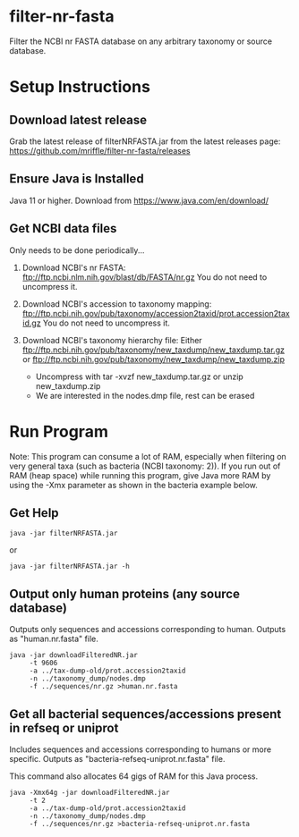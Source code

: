 # filter-nr-fasta
Filter the NCBI nr FASTA database on any arbitrary taxonomy or source database.

Setup Instructions
===================

Download latest release
-------------------------------------
Grab the latest release of filterNRFASTA.jar from the latest releases page:
https://github.com/mriffle/filter-nr-fasta/releases

Ensure Java is Installed
--------------------------
Java 11 or higher. Download from https://www.java.com/en/download/

Get NCBI data files
--------------------

Only needs to be done periodically...

1. Download NCBI's nr FASTA: ftp://ftp.ncbi.nlm.nih.gov/blast/db/FASTA/nr.gz
You do not need to uncompress it.

2. Download NCBI's accession to taxonomy mapping:
ftp://ftp.ncbi.nih.gov/pub/taxonomy/accession2taxid/prot.accession2taxid.gz
You do not need to uncompress it.

3. Download NCBI's taxonomy hierarchy file: Either
ftp://ftp.ncbi.nih.gov/pub/taxonomy/new_taxdump/new_taxdump.tar.gz or
ftp://ftp.ncbi.nih.gov/pub/taxonomy/new_taxdump/new_taxdump.zip

   - Uncompress with tar -xvzf new_taxdump.tar.gz or unzip new_taxdump.zip
   - We are interested in the nodes.dmp file, rest can be erased


Run Program
==============

Note: This program can consume a lot of RAM, especially when filtering on very general
taxa (such as bacteria (NCBI taxonomy: 2)). If you run out of RAM (heap space) while
running this program, give Java more RAM by using the -Xmx parameter as shown in the
bacteria example below.

Get Help
---------
```
java -jar filterNRFASTA.jar
```
or
```
java -jar filterNRFASTA.jar -h
```

Output only human proteins (any source database)
------------------------------------------------
Outputs only sequences and accessions corresponding to human. Outputs as "human.nr.fasta" file.
```
java -jar downloadFilteredNR.jar
     -t 9606
     -a ../tax-dump-old/prot.accession2taxid
     -n ../taxonomy_dump/nodes.dmp
     -f ../sequences/nr.gz >human.nr.fasta
```

Get all bacterial sequences/accessions present in refseq or uniprot
---------------------------------------------------------------------
Includes sequences and accessions corresponding to humans or more specific. Outputs as
"bacteria-refseq-uniprot.nr.fasta" file.

This command also allocates 64 gigs of RAM for this Java process.
```
java -Xmx64g -jar downloadFilteredNR.jar
     -t 2
     -a ../tax-dump-old/prot.accession2taxid
     -n ../taxonomy_dump/nodes.dmp
     -f ../sequences/nr.gz >bacteria-refseq-uniprot.nr.fasta
```

